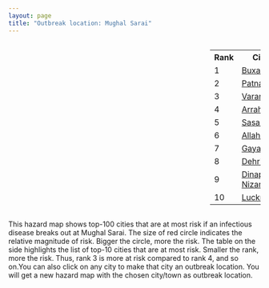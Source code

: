 ```yaml
---
layout: page
title: "Outbreak location: Mughal Sarai"
---
```

<div style="width: 100%; overflow: auto;">
<div style="width: 75%; float: left;">
<div id="mapid">
<script src="https://buda-magenta.github.io/hazard_map/load_map.js"></script>

<script>
var marker_outbreak = L.marker([25.280733, 83.125128],{"autoPan": true}).addTo(map); marker_outbreak.bindTooltip("Mughal Sarai").openTooltip();

var circle_1 = L.circle([25.562071, 84.015672], {"pane": "markerPane", "color": "red", "fill": true, "fillOpacity": 0.2, "fillRule": "evenodd", "lineCap": "round", "lineJoin": "round", "opacity": 1.0, "radius": 84885, "stroke": true, "weight": 3}).addTo(map);
circle_1.bindTooltip("Buxar<br>rank: 1<br>hazard index: 0.084885")
circle_1.bindPopup('<a href="https://buda-magenta.github.io/hazard_map/Buxar">Buxar</a>')

var circle_2 = L.circle([25.609324, 85.123525], {"pane": "markerPane", "color": "red", "fill": true, "fillOpacity": 0.2, "fillRule": "evenodd", "lineCap": "round", "lineJoin": "round", "opacity": 1.0, "radius": 64021, "stroke": true, "weight": 3}).addTo(map);
circle_2.bindTooltip("Patna<br>rank: 2<br>hazard index: 0.064021")
circle_2.bindPopup('<a href="https://buda-magenta.github.io/hazard_map/Patna">Patna</a>')

var circle_3 = L.circle([25.335649, 83.007629], {"pane": "markerPane", "color": "red", "fill": true, "fillOpacity": 0.2, "fillRule": "evenodd", "lineCap": "round", "lineJoin": "round", "opacity": 1.0, "radius": 59225, "stroke": true, "weight": 3}).addTo(map);
circle_3.bindTooltip("Varanasi<br>rank: 3<br>hazard index: 0.059225")
circle_3.bindPopup('<a href="https://buda-magenta.github.io/hazard_map/Varanasi">Varanasi</a>')

var circle_4 = L.circle([25.623457, 84.596839], {"pane": "markerPane", "color": "red", "fill": true, "fillOpacity": 0.2, "fillRule": "evenodd", "lineCap": "round", "lineJoin": "round", "opacity": 1.0, "radius": 25924, "stroke": true, "weight": 3}).addTo(map);
circle_4.bindTooltip("Arrah<br>rank: 4<br>hazard index: 0.025924")
circle_4.bindPopup('<a href="https://buda-magenta.github.io/hazard_map/Arrah">Arrah</a>')

var circle_5 = L.circle([24.900100, 84.018211], {"pane": "markerPane", "color": "red", "fill": true, "fillOpacity": 0.2, "fillRule": "evenodd", "lineCap": "round", "lineJoin": "round", "opacity": 1.0, "radius": 23219, "stroke": true, "weight": 3}).addTo(map);
circle_5.bindTooltip("Sasaram<br>rank: 5<br>hazard index: 0.023220")
circle_5.bindPopup('<a href="https://buda-magenta.github.io/hazard_map/Sasaram">Sasaram</a>')

var circle_6 = L.circle([25.438130, 81.833800], {"pane": "markerPane", "color": "red", "fill": true, "fillOpacity": 0.2, "fillRule": "evenodd", "lineCap": "round", "lineJoin": "round", "opacity": 1.0, "radius": 21894, "stroke": true, "weight": 3}).addTo(map);
circle_6.bindTooltip("Allahabad<br>rank: 6<br>hazard index: 0.021895")
circle_6.bindPopup('<a href="https://buda-magenta.github.io/hazard_map/Allahabad">Allahabad</a>')

var circle_7 = L.circle([24.796436, 85.007956], {"pane": "markerPane", "color": "red", "fill": true, "fillOpacity": 0.2, "fillRule": "evenodd", "lineCap": "round", "lineJoin": "round", "opacity": 1.0, "radius": 17369, "stroke": true, "weight": 3}).addTo(map);
circle_7.bindTooltip("Gaya<br>rank: 7<br>hazard index: 0.017370")
circle_7.bindPopup('<a href="https://buda-magenta.github.io/hazard_map/Gaya">Gaya</a>')

var circle_8 = L.circle([28.651718, 77.221939], {"pane": "markerPane", "color": "red", "fill": true, "fillOpacity": 0.2, "fillRule": "evenodd", "lineCap": "round", "lineJoin": "round", "opacity": 1.0, "radius": 15620, "stroke": true, "weight": 3}).addTo(map);
circle_8.bindTooltip("Dehri<br>rank: 8<br>hazard index: 0.015621")
circle_8.bindPopup('<a href="https://buda-magenta.github.io/hazard_map/Dehri">Dehri</a>')

var circle_9 = L.circle([25.623400, 85.041700], {"pane": "markerPane", "color": "red", "fill": true, "fillOpacity": 0.2, "fillRule": "evenodd", "lineCap": "round", "lineJoin": "round", "opacity": 1.0, "radius": 10891, "stroke": true, "weight": 3}).addTo(map);
circle_9.bindTooltip("Dinapur Nizamat<br>rank: 9<br>hazard index: 0.010891")
circle_9.bindPopup('<a href="https://buda-magenta.github.io/hazard_map/Dinapur_Nizamat">Dinapur Nizamat</a>')

var circle_10 = L.circle([26.838100, 80.934600], {"pane": "markerPane", "color": "red", "fill": true, "fillOpacity": 0.2, "fillRule": "evenodd", "lineCap": "round", "lineJoin": "round", "opacity": 1.0, "radius": 5338, "stroke": true, "weight": 3}).addTo(map);
circle_10.bindTooltip("Lucknow<br>rank: 10<br>hazard index: 0.005339")
circle_10.bindPopup('<a href="https://buda-magenta.github.io/hazard_map/Lucknow">Lucknow</a>')

var circle_11 = L.circle([24.935635, 82.647701], {"pane": "markerPane", "color": "red", "fill": true, "fillOpacity": 0.2, "fillRule": "evenodd", "lineCap": "round", "lineJoin": "round", "opacity": 1.0, "radius": 4480, "stroke": true, "weight": 3}).addTo(map);
circle_11.bindTooltip("Mirzapur<br>rank: 11<br>hazard index: 0.004480")
circle_11.bindPopup('<a href="https://buda-magenta.github.io/hazard_map/Mirzapur">Mirzapur</a>')

var circle_12 = L.circle([25.795593, 82.488341], {"pane": "markerPane", "color": "red", "fill": true, "fillOpacity": 0.2, "fillRule": "evenodd", "lineCap": "round", "lineJoin": "round", "opacity": 1.0, "radius": 4387, "stroke": true, "weight": 3}).addTo(map);
circle_12.bindTooltip("Jaunpur<br>rank: 12<br>hazard index: 0.004388")
circle_12.bindPopup('<a href="https://buda-magenta.github.io/hazard_map/Jaunpur">Jaunpur</a>')

var circle_13 = L.circle([22.541418, 88.357691], {"pane": "markerPane", "color": "red", "fill": true, "fillOpacity": 0.2, "fillRule": "evenodd", "lineCap": "round", "lineJoin": "round", "opacity": 1.0, "radius": 2436, "stroke": true, "weight": 3}).addTo(map);
circle_13.bindTooltip("Kolkata<br>rank: 13<br>hazard index: 0.002436")
circle_13.bindPopup('<a href="https://buda-magenta.github.io/hazard_map/Kolkata">Kolkata</a>')

var circle_14 = L.circle([28.651718, 77.221939], {"pane": "markerPane", "color": "red", "fill": true, "fillOpacity": 0.2, "fillRule": "evenodd", "lineCap": "round", "lineJoin": "round", "opacity": 1.0, "radius": 2314, "stroke": true, "weight": 3}).addTo(map);
circle_14.bindTooltip("Delhi<br>rank: 14<br>hazard index: 0.002314")
circle_14.bindPopup('<a href="https://buda-magenta.github.io/hazard_map/Delhi">Delhi</a>')

var circle_15 = L.circle([26.638076, 82.059024], {"pane": "markerPane", "color": "red", "fill": true, "fillOpacity": 0.2, "fillRule": "evenodd", "lineCap": "round", "lineJoin": "round", "opacity": 1.0, "radius": 2128, "stroke": true, "weight": 3}).addTo(map);
circle_15.bindTooltip("Faizabad<br>rank: 15<br>hazard index: 0.002128")
circle_15.bindPopup('<a href="https://buda-magenta.github.io/hazard_map/Faizabad">Faizabad</a>')

var circle_16 = L.circle([23.370035, 85.325013], {"pane": "markerPane", "color": "red", "fill": true, "fillOpacity": 0.2, "fillRule": "evenodd", "lineCap": "round", "lineJoin": "round", "opacity": 1.0, "radius": 1901, "stroke": true, "weight": 3}).addTo(map);
circle_16.bindTooltip("Ranchi<br>rank: 16<br>hazard index: 0.001902")
circle_16.bindPopup('<a href="https://buda-magenta.github.io/hazard_map/Ranchi">Ranchi</a>')

var circle_17 = L.circle([26.671329, 83.364583], {"pane": "markerPane", "color": "red", "fill": true, "fillOpacity": 0.2, "fillRule": "evenodd", "lineCap": "round", "lineJoin": "round", "opacity": 1.0, "radius": 1690, "stroke": true, "weight": 3}).addTo(map);
circle_17.bindTooltip("Gorakhpur<br>rank: 17<br>hazard index: 0.001691")
circle_17.bindPopup('<a href="https://buda-magenta.github.io/hazard_map/Gorakhpur">Gorakhpur</a>')

var circle_18 = L.circle([26.460914, 80.321759], {"pane": "markerPane", "color": "red", "fill": true, "fillOpacity": 0.2, "fillRule": "evenodd", "lineCap": "round", "lineJoin": "round", "opacity": 1.0, "radius": 1578, "stroke": true, "weight": 3}).addTo(map);
circle_18.bindTooltip("Kanpur<br>rank: 18<br>hazard index: 0.001579")
circle_18.bindPopup('<a href="https://buda-magenta.github.io/hazard_map/Kanpur">Kanpur</a>')

var circle_19 = L.circle([25.286698, 87.132254], {"pane": "markerPane", "color": "red", "fill": true, "fillOpacity": 0.2, "fillRule": "evenodd", "lineCap": "round", "lineJoin": "round", "opacity": 1.0, "radius": 1183, "stroke": true, "weight": 3}).addTo(map);
circle_19.bindTooltip("Bhagalpur<br>rank: 19<br>hazard index: 0.001183")
circle_19.bindPopup('<a href="https://buda-magenta.github.io/hazard_map/Bhagalpur">Bhagalpur</a>')

var circle_20 = L.circle([26.439874, 80.018000], {"pane": "markerPane", "color": "red", "fill": true, "fillOpacity": 0.2, "fillRule": "evenodd", "lineCap": "round", "lineJoin": "round", "opacity": 1.0, "radius": 1143, "stroke": true, "weight": 3}).addTo(map);
circle_20.bindTooltip("Akbarpur<br>rank: 20<br>hazard index: 0.001144")
circle_20.bindPopup('<a href="https://buda-magenta.github.io/hazard_map/Akbarpur">Akbarpur</a>')

var circle_21 = L.circle([23.795281, 86.430964], {"pane": "markerPane", "color": "red", "fill": true, "fillOpacity": 0.2, "fillRule": "evenodd", "lineCap": "round", "lineJoin": "round", "opacity": 1.0, "radius": 1021, "stroke": true, "weight": 3}).addTo(map);
circle_21.bindTooltip("Dhanbad<br>rank: 21<br>hazard index: 0.001021")
circle_21.bindPopup('<a href="https://buda-magenta.github.io/hazard_map/Dhanbad">Dhanbad</a>')

var circle_22 = L.circle([19.075990, 72.877393], {"pane": "markerPane", "color": "red", "fill": true, "fillOpacity": 0.2, "fillRule": "evenodd", "lineCap": "round", "lineJoin": "round", "opacity": 1.0, "radius": 952, "stroke": true, "weight": 3}).addTo(map);
circle_22.bindTooltip("Mumbai<br>rank: 22<br>hazard index: 0.000952")
circle_22.bindPopup('<a href="https://buda-magenta.github.io/hazard_map/Mumbai">Mumbai</a>')

var circle_23 = L.circle([20.266777, 85.843559], {"pane": "markerPane", "color": "red", "fill": true, "fillOpacity": 0.2, "fillRule": "evenodd", "lineCap": "round", "lineJoin": "round", "opacity": 1.0, "radius": 941, "stroke": true, "weight": 3}).addTo(map);
circle_23.bindTooltip("Bhubaneswar<br>rank: 23<br>hazard index: 0.000941")
circle_23.bindPopup('<a href="https://buda-magenta.github.io/hazard_map/Bhubaneswar">Bhubaneswar</a>')

var circle_24 = L.circle([26.148658, 85.340013], {"pane": "markerPane", "color": "red", "fill": true, "fillOpacity": 0.2, "fillRule": "evenodd", "lineCap": "round", "lineJoin": "round", "opacity": 1.0, "radius": 781, "stroke": true, "weight": 3}).addTo(map);
circle_24.bindTooltip("Muzaffarpur<br>rank: 24<br>hazard index: 0.000781")
circle_24.bindPopup('<a href="https://buda-magenta.github.io/hazard_map/Muzaffarpur">Muzaffarpur</a>')

var circle_25 = L.circle([26.083143, 86.032571], {"pane": "markerPane", "color": "red", "fill": true, "fillOpacity": 0.2, "fillRule": "evenodd", "lineCap": "round", "lineJoin": "round", "opacity": 1.0, "radius": 761, "stroke": true, "weight": 3}).addTo(map);
circle_25.bindTooltip("Darbhanga<br>rank: 25<br>hazard index: 0.000762")
circle_25.bindPopup('<a href="https://buda-magenta.github.io/hazard_map/Darbhanga">Darbhanga</a>')

var circle_26 = L.circle([26.055318, 82.993139], {"pane": "markerPane", "color": "red", "fill": true, "fillOpacity": 0.2, "fillRule": "evenodd", "lineCap": "round", "lineJoin": "round", "opacity": 1.0, "radius": 759, "stroke": true, "weight": 3}).addTo(map);
circle_26.bindTooltip("Nizamabad<br>rank: 26<br>hazard index: 0.000760")
circle_26.bindPopup('<a href="https://buda-magenta.github.io/hazard_map/Nizamabad">Nizamabad</a>')

var circle_27 = L.circle([25.152471, 85.006878], {"pane": "markerPane", "color": "red", "fill": true, "fillOpacity": 0.2, "fillRule": "evenodd", "lineCap": "round", "lineJoin": "round", "opacity": 1.0, "radius": 738, "stroke": true, "weight": 3}).addTo(map);
circle_27.bindTooltip("Jehanabad<br>rank: 27<br>hazard index: 0.000739")
circle_27.bindPopup('<a href="https://buda-magenta.github.io/hazard_map/Jehanabad">Jehanabad</a>')

var circle_28 = L.circle([23.967515, 85.438846], {"pane": "markerPane", "color": "red", "fill": true, "fillOpacity": 0.2, "fillRule": "evenodd", "lineCap": "round", "lineJoin": "round", "opacity": 1.0, "radius": 708, "stroke": true, "weight": 3}).addTo(map);
circle_28.bindTooltip("Hazaribagh<br>rank: 28<br>hazard index: 0.000708")
circle_28.bindPopup('<a href="https://buda-magenta.github.io/hazard_map/Hazaribagh">Hazaribagh</a>')

var circle_29 = L.circle([25.531031, 78.652689], {"pane": "markerPane", "color": "red", "fill": true, "fillOpacity": 0.2, "fillRule": "evenodd", "lineCap": "round", "lineJoin": "round", "opacity": 1.0, "radius": 702, "stroke": true, "weight": 3}).addTo(map);
circle_29.bindTooltip("Jhansi<br>rank: 29<br>hazard index: 0.000703")
circle_29.bindPopup('<a href="https://buda-magenta.github.io/hazard_map/Jhansi">Jhansi</a>')

var circle_30 = L.circle([25.954628, 83.647350], {"pane": "markerPane", "color": "red", "fill": true, "fillOpacity": 0.2, "fillRule": "evenodd", "lineCap": "round", "lineJoin": "round", "opacity": 1.0, "radius": 696, "stroke": true, "weight": 3}).addTo(map);
circle_30.bindTooltip("Maunath Bhanjan<br>rank: 30<br>hazard index: 0.000696")
circle_30.bindPopup('<a href="https://buda-magenta.github.io/hazard_map/Maunath_Bhanjan">Maunath Bhanjan</a>')

var circle_31 = L.circle([25.512719, 86.090571], {"pane": "markerPane", "color": "red", "fill": true, "fillOpacity": 0.2, "fillRule": "evenodd", "lineCap": "round", "lineJoin": "round", "opacity": 1.0, "radius": 663, "stroke": true, "weight": 3}).addTo(map);
circle_31.bindTooltip("Begusarai<br>rank: 31<br>hazard index: 0.000663")
circle_31.bindPopup('<a href="https://buda-magenta.github.io/hazard_map/Begusarai">Begusarai</a>')

var circle_32 = L.circle([25.205305, 85.514612], {"pane": "markerPane", "color": "red", "fill": true, "fillOpacity": 0.2, "fillRule": "evenodd", "lineCap": "round", "lineJoin": "round", "opacity": 1.0, "radius": 649, "stroke": true, "weight": 3}).addTo(map);
circle_32.bindTooltip("Biharsharif<br>rank: 32<br>hazard index: 0.000649")
circle_32.bindPopup('<a href="https://buda-magenta.github.io/hazard_map/Biharsharif">Biharsharif</a>')

var circle_33 = L.circle([25.773344, 84.784977], {"pane": "markerPane", "color": "red", "fill": true, "fillOpacity": 0.2, "fillRule": "evenodd", "lineCap": "round", "lineJoin": "round", "opacity": 1.0, "radius": 595, "stroke": true, "weight": 3}).addTo(map);
circle_33.bindTooltip("Chapra<br>rank: 33<br>hazard index: 0.000596")
circle_33.bindPopup('<a href="https://buda-magenta.github.io/hazard_map/Chapra">Chapra</a>')

var circle_34 = L.circle([24.759267, 81.655000], {"pane": "markerPane", "color": "red", "fill": true, "fillOpacity": 0.2, "fillRule": "evenodd", "lineCap": "round", "lineJoin": "round", "opacity": 1.0, "radius": 575, "stroke": true, "weight": 3}).addTo(map);
circle_34.bindTooltip("Rewa<br>rank: 34<br>hazard index: 0.000576")
circle_34.bindPopup('<a href="https://buda-magenta.github.io/hazard_map/Rewa">Rewa</a>')

var circle_35 = L.circle([26.180598, 91.753943], {"pane": "markerPane", "color": "red", "fill": true, "fillOpacity": 0.2, "fillRule": "evenodd", "lineCap": "round", "lineJoin": "round", "opacity": 1.0, "radius": 554, "stroke": true, "weight": 3}).addTo(map);
circle_35.bindTooltip("Guwahati<br>rank: 35<br>hazard index: 0.000555")
circle_35.bindPopup('<a href="https://buda-magenta.github.io/hazard_map/Guwahati">Guwahati</a>')

var circle_36 = L.circle([22.801519, 86.202958], {"pane": "markerPane", "color": "red", "fill": true, "fillOpacity": 0.2, "fillRule": "evenodd", "lineCap": "round", "lineJoin": "round", "opacity": 1.0, "radius": 550, "stroke": true, "weight": 3}).addTo(map);
circle_36.bindTooltip("Jamshedpur<br>rank: 36<br>hazard index: 0.000550")
circle_36.bindPopup('<a href="https://buda-magenta.github.io/hazard_map/Jamshedpur">Jamshedpur</a>')

var circle_37 = L.circle([26.269722, 82.994425], {"pane": "markerPane", "color": "red", "fill": true, "fillOpacity": 0.2, "fillRule": "evenodd", "lineCap": "round", "lineJoin": "round", "opacity": 1.0, "radius": 540, "stroke": true, "weight": 3}).addTo(map);
circle_37.bindTooltip("Burhanpur<br>rank: 37<br>hazard index: 0.000540")
circle_37.bindPopup('<a href="https://buda-magenta.github.io/hazard_map/Burhanpur">Burhanpur</a>')

var circle_38 = L.circle([24.197443, 82.666145], {"pane": "markerPane", "color": "red", "fill": true, "fillOpacity": 0.2, "fillRule": "evenodd", "lineCap": "round", "lineJoin": "round", "opacity": 1.0, "radius": 538, "stroke": true, "weight": 3}).addTo(map);
circle_38.bindTooltip("Singrauli<br>rank: 38<br>hazard index: 0.000539")
circle_38.bindPopup('<a href="https://buda-magenta.github.io/hazard_map/Singrauli">Singrauli</a>')

var circle_39 = L.circle([20.468600, 85.879200], {"pane": "markerPane", "color": "red", "fill": true, "fillOpacity": 0.2, "fillRule": "evenodd", "lineCap": "round", "lineJoin": "round", "opacity": 1.0, "radius": 529, "stroke": true, "weight": 3}).addTo(map);
circle_39.bindTooltip("Cuttack<br>rank: 39<br>hazard index: 0.000530")
circle_39.bindPopup('<a href="https://buda-magenta.github.io/hazard_map/Cuttack">Cuttack</a>')

var circle_40 = L.circle([26.716413, 88.430992], {"pane": "markerPane", "color": "red", "fill": true, "fillOpacity": 0.2, "fillRule": "evenodd", "lineCap": "round", "lineJoin": "round", "opacity": 1.0, "radius": 515, "stroke": true, "weight": 3}).addTo(map);
circle_40.bindTooltip("Siliguri<br>rank: 40<br>hazard index: 0.000516")
circle_40.bindPopup('<a href="https://buda-magenta.github.io/hazard_map/Siliguri">Siliguri</a>')

var circle_41 = L.circle([25.329791, 86.456777], {"pane": "markerPane", "color": "red", "fill": true, "fillOpacity": 0.2, "fillRule": "evenodd", "lineCap": "round", "lineJoin": "round", "opacity": 1.0, "radius": 511, "stroke": true, "weight": 3}).addTo(map);
circle_41.bindTooltip("Jamalpur<br>rank: 41<br>hazard index: 0.000511")
circle_41.bindPopup('<a href="https://buda-magenta.github.io/hazard_map/Jamalpur">Jamalpur</a>')

var circle_42 = L.circle([25.264902, 82.985787], {"pane": "markerPane", "color": "red", "fill": true, "fillOpacity": 0.2, "fillRule": "evenodd", "lineCap": "round", "lineJoin": "round", "opacity": 1.0, "radius": 460, "stroke": true, "weight": 3}).addTo(map);
circle_42.bindTooltip("Morvi<br>rank: 42<br>hazard index: 0.000461")
circle_42.bindPopup('<a href="https://buda-magenta.github.io/hazard_map/Morvi">Morvi</a>')

var circle_43 = L.circle([25.572433, 83.609605], {"pane": "markerPane", "color": "red", "fill": true, "fillOpacity": 0.2, "fillRule": "evenodd", "lineCap": "round", "lineJoin": "round", "opacity": 1.0, "radius": 439, "stroke": true, "weight": 3}).addTo(map);
circle_43.bindTooltip("Medinipur<br>rank: 43<br>hazard index: 0.000440")
circle_43.bindPopup('<a href="https://buda-magenta.github.io/hazard_map/Medinipur">Medinipur</a>')

var circle_44 = L.circle([25.895924, 82.437716], {"pane": "markerPane", "color": "red", "fill": true, "fillOpacity": 0.2, "fillRule": "evenodd", "lineCap": "round", "lineJoin": "round", "opacity": 1.0, "radius": 429, "stroke": true, "weight": 3}).addTo(map);
circle_44.bindTooltip("Badlapur<br>rank: 44<br>hazard index: 0.000429")
circle_44.bindPopup('<a href="https://buda-magenta.github.io/hazard_map/Badlapur">Badlapur</a>')

var circle_45 = L.circle([23.699128, 85.991069], {"pane": "markerPane", "color": "red", "fill": true, "fillOpacity": 0.2, "fillRule": "evenodd", "lineCap": "round", "lineJoin": "round", "opacity": 1.0, "radius": 373, "stroke": true, "weight": 3}).addTo(map);
circle_45.bindTooltip("Bokaro<br>rank: 45<br>hazard index: 0.000373")
circle_45.bindPopup('<a href="https://buda-magenta.github.io/hazard_map/Bokaro">Bokaro</a>')

var circle_46 = L.circle([25.720581, 85.255560], {"pane": "markerPane", "color": "red", "fill": true, "fillOpacity": 0.2, "fillRule": "evenodd", "lineCap": "round", "lineJoin": "round", "opacity": 1.0, "radius": 361, "stroke": true, "weight": 3}).addTo(map);
circle_46.bindTooltip("Hajipur<br>rank: 46<br>hazard index: 0.000362")
circle_46.bindPopup('<a href="https://buda-magenta.github.io/hazard_map/Hajipur">Hajipur</a>')

var circle_47 = L.circle([25.603508, 83.507454], {"pane": "markerPane", "color": "red", "fill": true, "fillOpacity": 0.2, "fillRule": "evenodd", "lineCap": "round", "lineJoin": "round", "opacity": 1.0, "radius": 333, "stroke": true, "weight": 3}).addTo(map);
circle_47.bindTooltip("Ghazipur<br>rank: 47<br>hazard index: 0.000334")
circle_47.bindPopup('<a href="https://buda-magenta.github.io/hazard_map/Ghazipur">Ghazipur</a>')

var circle_48 = L.circle([26.131004, 84.391257], {"pane": "markerPane", "color": "red", "fill": true, "fillOpacity": 0.2, "fillRule": "evenodd", "lineCap": "round", "lineJoin": "round", "opacity": 1.0, "radius": 328, "stroke": true, "weight": 3}).addTo(map);
circle_48.bindTooltip("Siwan<br>rank: 48<br>hazard index: 0.000329")
circle_48.bindPopup('<a href="https://buda-magenta.github.io/hazard_map/Siwan">Siwan</a>')

var circle_49 = L.circle([26.423847, 83.762732], {"pane": "markerPane", "color": "red", "fill": true, "fillOpacity": 0.2, "fillRule": "evenodd", "lineCap": "round", "lineJoin": "round", "opacity": 1.0, "radius": 323, "stroke": true, "weight": 3}).addTo(map);
circle_49.bindTooltip("Deoria<br>rank: 49<br>hazard index: 0.000323")
circle_49.bindPopup('<a href="https://buda-magenta.github.io/hazard_map/Deoria">Deoria</a>')

var circle_50 = L.circle([25.877933, 84.119959], {"pane": "markerPane", "color": "red", "fill": true, "fillOpacity": 0.2, "fillRule": "evenodd", "lineCap": "round", "lineJoin": "round", "opacity": 1.0, "radius": 317, "stroke": true, "weight": 3}).addTo(map);
circle_50.bindTooltip("Ballia<br>rank: 50<br>hazard index: 0.000317")
circle_50.bindPopup('<a href="https://buda-magenta.github.io/hazard_map/Ballia">Ballia</a>')

var circle_51 = L.circle([26.242511, 82.296169], {"pane": "markerPane", "color": "red", "fill": true, "fillOpacity": 0.2, "fillRule": "evenodd", "lineCap": "round", "lineJoin": "round", "opacity": 1.0, "radius": 289, "stroke": true, "weight": 3}).addTo(map);
circle_51.bindTooltip("Sultanpur<br>rank: 51<br>hazard index: 0.000290")
circle_51.bindPopup('<a href="https://buda-magenta.github.io/hazard_map/Sultanpur">Sultanpur</a>')

var circle_52 = L.circle([23.687130, 86.974659], {"pane": "markerPane", "color": "red", "fill": true, "fillOpacity": 0.2, "fillRule": "evenodd", "lineCap": "round", "lineJoin": "round", "opacity": 1.0, "radius": 286, "stroke": true, "weight": 3}).addTo(map);
circle_52.bindTooltip("Asansol<br>rank: 52<br>hazard index: 0.000286")
circle_52.bindPopup('<a href="https://buda-magenta.github.io/hazard_map/Asansol">Asansol</a>')

var circle_53 = L.circle([26.724789, 82.793269], {"pane": "markerPane", "color": "red", "fill": true, "fillOpacity": 0.2, "fillRule": "evenodd", "lineCap": "round", "lineJoin": "round", "opacity": 1.0, "radius": 280, "stroke": true, "weight": 3}).addTo(map);
circle_53.bindTooltip("Basti<br>rank: 53<br>hazard index: 0.000280")
circle_53.bindPopup('<a href="https://buda-magenta.github.io/hazard_map/Basti">Basti</a>')

var circle_54 = L.circle([25.560900, 87.647654], {"pane": "markerPane", "color": "red", "fill": true, "fillOpacity": 0.2, "fillRule": "evenodd", "lineCap": "round", "lineJoin": "round", "opacity": 1.0, "radius": 278, "stroke": true, "weight": 3}).addTo(map);
circle_54.bindTooltip("Katihar<br>rank: 54<br>hazard index: 0.000279")
circle_54.bindPopup('<a href="https://buda-magenta.github.io/hazard_map/Katihar">Katihar</a>')

var circle_55 = L.circle([26.022697, 83.028873], {"pane": "markerPane", "color": "red", "fill": true, "fillOpacity": 0.2, "fillRule": "evenodd", "lineCap": "round", "lineJoin": "round", "opacity": 1.0, "radius": 271, "stroke": true, "weight": 3}).addTo(map);
circle_55.bindTooltip("Azamgarh<br>rank: 55<br>hazard index: 0.000272")
circle_55.bindPopup('<a href="https://buda-magenta.github.io/hazard_map/Azamgarh">Azamgarh</a>')

var circle_56 = L.circle([25.196826, 76.000893], {"pane": "markerPane", "color": "red", "fill": true, "fillOpacity": 0.2, "fillRule": "evenodd", "lineCap": "round", "lineJoin": "round", "opacity": 1.0, "radius": 259, "stroke": true, "weight": 3}).addTo(map);
circle_56.bindTooltip("Kota<br>rank: 56<br>hazard index: 0.000260")
circle_56.bindPopup('<a href="https://buda-magenta.github.io/hazard_map/Kota">Kota</a>')

var circle_57 = L.circle([27.633333, 77.583333], {"pane": "markerPane", "color": "red", "fill": true, "fillOpacity": 0.2, "fillRule": "evenodd", "lineCap": "round", "lineJoin": "round", "opacity": 1.0, "radius": 249, "stroke": true, "weight": 3}).addTo(map);
circle_57.bindTooltip("Mathura<br>rank: 57<br>hazard index: 0.000249")
circle_57.bindPopup('<a href="https://buda-magenta.github.io/hazard_map/Mathura">Mathura</a>')

var circle_58 = L.circle([25.832642, 86.614893], {"pane": "markerPane", "color": "red", "fill": true, "fillOpacity": 0.2, "fillRule": "evenodd", "lineCap": "round", "lineJoin": "round", "opacity": 1.0, "radius": 248, "stroke": true, "weight": 3}).addTo(map);
circle_58.bindTooltip("Saharsa<br>rank: 58<br>hazard index: 0.000249")
circle_58.bindPopup('<a href="https://buda-magenta.github.io/hazard_map/Saharsa">Saharsa</a>')

var circle_59 = L.circle([12.979120, 77.591300], {"pane": "markerPane", "color": "red", "fill": true, "fillOpacity": 0.2, "fillRule": "evenodd", "lineCap": "round", "lineJoin": "round", "opacity": 1.0, "radius": 239, "stroke": true, "weight": 3}).addTo(map);
circle_59.bindTooltip("Bangalore<br>rank: 59<br>hazard index: 0.000239")
circle_59.bindPopup('<a href="https://buda-magenta.github.io/hazard_map/Bangalore">Bangalore</a>')

var circle_60 = L.circle([28.570784, 77.327107], {"pane": "markerPane", "color": "red", "fill": true, "fillOpacity": 0.2, "fillRule": "evenodd", "lineCap": "round", "lineJoin": "round", "opacity": 1.0, "radius": 226, "stroke": true, "weight": 3}).addTo(map);
circle_60.bindTooltip("Noida<br>rank: 60<br>hazard index: 0.000227")
circle_60.bindPopup('<a href="https://buda-magenta.github.io/hazard_map/Noida">Noida</a>')

var circle_61 = L.circle([25.133173, 86.525040], {"pane": "markerPane", "color": "red", "fill": true, "fillOpacity": 0.2, "fillRule": "evenodd", "lineCap": "round", "lineJoin": "round", "opacity": 1.0, "radius": 201, "stroke": true, "weight": 3}).addTo(map);
circle_61.bindTooltip("Kharagpur<br>rank: 61<br>hazard index: 0.000201")
circle_61.bindPopup('<a href="https://buda-magenta.github.io/hazard_map/Kharagpur">Kharagpur</a>')

var circle_62 = L.circle([17.388786, 78.461065], {"pane": "markerPane", "color": "red", "fill": true, "fillOpacity": 0.2, "fillRule": "evenodd", "lineCap": "round", "lineJoin": "round", "opacity": 1.0, "radius": 194, "stroke": true, "weight": 3}).addTo(map);
circle_62.bindTooltip("Hyderabad<br>rank: 62<br>hazard index: 0.000194")
circle_62.bindPopup('<a href="https://buda-magenta.github.io/hazard_map/Hyderabad">Hyderabad</a>')

var circle_63 = L.circle([24.500000, 81.000000], {"pane": "markerPane", "color": "red", "fill": true, "fillOpacity": 0.2, "fillRule": "evenodd", "lineCap": "round", "lineJoin": "round", "opacity": 1.0, "radius": 184, "stroke": true, "weight": 3}).addTo(map);
circle_63.bindTooltip("Satna<br>rank: 63<br>hazard index: 0.000185")
circle_63.bindPopup('<a href="https://buda-magenta.github.io/hazard_map/Satna">Satna</a>')

var circle_64 = L.circle([23.160894, 79.949770], {"pane": "markerPane", "color": "red", "fill": true, "fillOpacity": 0.2, "fillRule": "evenodd", "lineCap": "round", "lineJoin": "round", "opacity": 1.0, "radius": 179, "stroke": true, "weight": 3}).addTo(map);
circle_64.bindTooltip("Jabalpur<br>rank: 64<br>hazard index: 0.000179")
circle_64.bindPopup('<a href="https://buda-magenta.github.io/hazard_map/Jabalpur">Jabalpur</a>')

var circle_65 = L.circle([23.535048, 87.338043], {"pane": "markerPane", "color": "red", "fill": true, "fillOpacity": 0.2, "fillRule": "evenodd", "lineCap": "round", "lineJoin": "round", "opacity": 1.0, "radius": 167, "stroke": true, "weight": 3}).addTo(map);
circle_65.bindTooltip("Durgapur<br>rank: 65<br>hazard index: 0.000167")
circle_65.bindPopup('<a href="https://buda-magenta.github.io/hazard_map/Durgapur">Durgapur</a>')

var circle_66 = L.circle([28.863842, 78.805778], {"pane": "markerPane", "color": "red", "fill": true, "fillOpacity": 0.2, "fillRule": "evenodd", "lineCap": "round", "lineJoin": "round", "opacity": 1.0, "radius": 151, "stroke": true, "weight": 3}).addTo(map);
circle_66.bindTooltip("Moradabad<br>rank: 66<br>hazard index: 0.000152")
circle_66.bindPopup('<a href="https://buda-magenta.github.io/hazard_map/Moradabad">Moradabad</a>')

var circle_67 = L.circle([26.250000, 81.250000], {"pane": "markerPane", "color": "red", "fill": true, "fillOpacity": 0.2, "fillRule": "evenodd", "lineCap": "round", "lineJoin": "round", "opacity": 1.0, "radius": 149, "stroke": true, "weight": 3}).addTo(map);
circle_67.bindTooltip("Rae Bareli<br>rank: 67<br>hazard index: 0.000149")
circle_67.bindPopup('<a href="https://buda-magenta.github.io/hazard_map/Rae_Bareli">Rae Bareli</a>')

var circle_68 = L.circle([28.457876, 79.405571], {"pane": "markerPane", "color": "red", "fill": true, "fillOpacity": 0.2, "fillRule": "evenodd", "lineCap": "round", "lineJoin": "round", "opacity": 1.0, "radius": 139, "stroke": true, "weight": 3}).addTo(map);
circle_68.bindTooltip("Bareilly<br>rank: 68<br>hazard index: 0.000139")
circle_68.bindPopup('<a href="https://buda-magenta.github.io/hazard_map/Bareilly">Bareilly</a>')

var circle_69 = L.circle([30.909016, 75.851601], {"pane": "markerPane", "color": "red", "fill": true, "fillOpacity": 0.2, "fillRule": "evenodd", "lineCap": "round", "lineJoin": "round", "opacity": 1.0, "radius": 137, "stroke": true, "weight": 3}).addTo(map);
circle_69.bindTooltip("Ludhiana<br>rank: 69<br>hazard index: 0.000138")
circle_69.bindPopup('<a href="https://buda-magenta.github.io/hazard_map/Ludhiana">Ludhiana</a>')

var circle_70 = L.circle([23.021624, 72.579707], {"pane": "markerPane", "color": "red", "fill": true, "fillOpacity": 0.2, "fillRule": "evenodd", "lineCap": "round", "lineJoin": "round", "opacity": 1.0, "radius": 124, "stroke": true, "weight": 3}).addTo(map);
circle_70.bindTooltip("Ahmedabad<br>rank: 70<br>hazard index: 0.000124")
circle_70.bindPopup('<a href="https://buda-magenta.github.io/hazard_map/Ahmedabad">Ahmedabad</a>')

var circle_71 = L.circle([21.500000, 86.750000], {"pane": "markerPane", "color": "red", "fill": true, "fillOpacity": 0.2, "fillRule": "evenodd", "lineCap": "round", "lineJoin": "round", "opacity": 1.0, "radius": 121, "stroke": true, "weight": 3}).addTo(map);
circle_71.bindTooltip("Baleshwar<br>rank: 71<br>hazard index: 0.000122")
circle_71.bindPopup('<a href="https://buda-magenta.github.io/hazard_map/Baleshwar">Baleshwar</a>')

var circle_72 = L.circle([19.807608, 85.825254], {"pane": "markerPane", "color": "red", "fill": true, "fillOpacity": 0.2, "fillRule": "evenodd", "lineCap": "round", "lineJoin": "round", "opacity": 1.0, "radius": 119, "stroke": true, "weight": 3}).addTo(map);
circle_72.bindTooltip("Puri<br>rank: 72<br>hazard index: 0.000120")
circle_72.bindPopup('<a href="https://buda-magenta.github.io/hazard_map/Puri">Puri</a>')

var circle_73 = L.circle([27.175255, 78.009816], {"pane": "markerPane", "color": "red", "fill": true, "fillOpacity": 0.2, "fillRule": "evenodd", "lineCap": "round", "lineJoin": "round", "opacity": 1.0, "radius": 115, "stroke": true, "weight": 3}).addTo(map);
circle_73.bindTooltip("Agra<br>rank: 73<br>hazard index: 0.000116")
circle_73.bindPopup('<a href="https://buda-magenta.github.io/hazard_map/Agra">Agra</a>')

var circle_74 = L.circle([26.915458, 75.818982], {"pane": "markerPane", "color": "red", "fill": true, "fillOpacity": 0.2, "fillRule": "evenodd", "lineCap": "round", "lineJoin": "round", "opacity": 1.0, "radius": 114, "stroke": true, "weight": 3}).addTo(map);
circle_74.bindTooltip("Jaipur<br>rank: 74<br>hazard index: 0.000115")
circle_74.bindPopup('<a href="https://buda-magenta.github.io/hazard_map/Jaipur">Jaipur</a>')

var circle_75 = L.circle([24.965712, 88.127778], {"pane": "markerPane", "color": "red", "fill": true, "fillOpacity": 0.2, "fillRule": "evenodd", "lineCap": "round", "lineJoin": "round", "opacity": 1.0, "radius": 110, "stroke": true, "weight": 3}).addTo(map);
circle_75.bindTooltip("English Bazar<br>rank: 75<br>hazard index: 0.000111")
circle_75.bindPopup('<a href="https://buda-magenta.github.io/hazard_map/English_Bazar">English Bazar</a>')

var circle_76 = L.circle([23.250000, 87.750000], {"pane": "markerPane", "color": "red", "fill": true, "fillOpacity": 0.2, "fillRule": "evenodd", "lineCap": "round", "lineJoin": "round", "opacity": 1.0, "radius": 110, "stroke": true, "weight": 3}).addTo(map);
circle_76.bindTooltip("Barddhaman<br>rank: 76<br>hazard index: 0.000110")
circle_76.bindPopup('<a href="https://buda-magenta.github.io/hazard_map/Barddhaman">Barddhaman</a>')

var circle_77 = L.circle([27.209822, 79.048137], {"pane": "markerPane", "color": "red", "fill": true, "fillOpacity": 0.2, "fillRule": "evenodd", "lineCap": "round", "lineJoin": "round", "opacity": 1.0, "radius": 105, "stroke": true, "weight": 3}).addTo(map);
circle_77.bindTooltip("Mainpuri<br>rank: 77<br>hazard index: 0.000106")
circle_77.bindPopup('<a href="https://buda-magenta.github.io/hazard_map/Mainpuri">Mainpuri</a>')

var circle_78 = L.circle([26.669512, 84.957411], {"pane": "markerPane", "color": "red", "fill": true, "fillOpacity": 0.2, "fillRule": "evenodd", "lineCap": "round", "lineJoin": "round", "opacity": 1.0, "radius": 105, "stroke": true, "weight": 3}).addTo(map);
circle_78.bindTooltip("Motihari<br>rank: 78<br>hazard index: 0.000105")
circle_78.bindPopup('<a href="https://buda-magenta.github.io/hazard_map/Motihari">Motihari</a>')

var circle_79 = L.circle([26.000000, 87.500000], {"pane": "markerPane", "color": "red", "fill": true, "fillOpacity": 0.2, "fillRule": "evenodd", "lineCap": "round", "lineJoin": "round", "opacity": 1.0, "radius": 102, "stroke": true, "weight": 3}).addTo(map);
circle_79.bindTooltip("Purnia<br>rank: 79<br>hazard index: 0.000103")
circle_79.bindPopup('<a href="https://buda-magenta.github.io/hazard_map/Purnia">Purnia</a>')

var circle_80 = L.circle([19.194329, 72.970178], {"pane": "markerPane", "color": "red", "fill": true, "fillOpacity": 0.2, "fillRule": "evenodd", "lineCap": "round", "lineJoin": "round", "opacity": 1.0, "radius": 102, "stroke": true, "weight": 3}).addTo(map);
circle_80.bindTooltip("Thane<br>rank: 80<br>hazard index: 0.000103")
circle_80.bindPopup('<a href="https://buda-magenta.github.io/hazard_map/Thane">Thane</a>')

var circle_81 = L.circle([26.298638, 87.953148], {"pane": "markerPane", "color": "red", "fill": true, "fillOpacity": 0.2, "fillRule": "evenodd", "lineCap": "round", "lineJoin": "round", "opacity": 1.0, "radius": 97, "stroke": true, "weight": 3}).addTo(map);
circle_81.bindTooltip("Kishanganj<br>rank: 81<br>hazard index: 0.000098")
circle_81.bindPopup('<a href="https://buda-magenta.github.io/hazard_map/Kishanganj">Kishanganj</a>')

var circle_82 = L.circle([27.109667, 81.918329], {"pane": "markerPane", "color": "red", "fill": true, "fillOpacity": 0.2, "fillRule": "evenodd", "lineCap": "round", "lineJoin": "round", "opacity": 1.0, "radius": 96, "stroke": true, "weight": 3}).addTo(map);
circle_82.bindTooltip("Gonda<br>rank: 82<br>hazard index: 0.000096")
circle_82.bindPopup('<a href="https://buda-magenta.github.io/hazard_map/Gonda">Gonda</a>')

var circle_83 = L.circle([18.521428, 73.854454], {"pane": "markerPane", "color": "red", "fill": true, "fillOpacity": 0.2, "fillRule": "evenodd", "lineCap": "round", "lineJoin": "round", "opacity": 1.0, "radius": 88, "stroke": true, "weight": 3}).addTo(map);
circle_83.bindTooltip("Pune<br>rank: 83<br>hazard index: 0.000088")
circle_83.bindPopup('<a href="https://buda-magenta.github.io/hazard_map/Pune">Pune</a>')

var circle_84 = L.circle([21.063329, 86.505373], {"pane": "markerPane", "color": "red", "fill": true, "fillOpacity": 0.2, "fillRule": "evenodd", "lineCap": "round", "lineJoin": "round", "opacity": 1.0, "radius": 88, "stroke": true, "weight": 3}).addTo(map);
circle_84.bindTooltip("Bhadrak<br>rank: 84<br>hazard index: 0.000088")
circle_84.bindPopup('<a href="https://buda-magenta.github.io/hazard_map/Bhadrak">Bhadrak</a>')

var circle_85 = L.circle([20.011247, 73.790236], {"pane": "markerPane", "color": "red", "fill": true, "fillOpacity": 0.2, "fillRule": "evenodd", "lineCap": "round", "lineJoin": "round", "opacity": 1.0, "radius": 83, "stroke": true, "weight": 3}).addTo(map);
circle_85.bindTooltip("Nashik<br>rank: 85<br>hazard index: 0.000083")
circle_85.bindPopup('<a href="https://buda-magenta.github.io/hazard_map/Nashik">Nashik</a>')

var circle_86 = L.circle([26.791073, 84.560107], {"pane": "markerPane", "color": "red", "fill": true, "fillOpacity": 0.2, "fillRule": "evenodd", "lineCap": "round", "lineJoin": "round", "opacity": 1.0, "radius": 83, "stroke": true, "weight": 3}).addTo(map);
circle_86.bindTooltip("Bettiah<br>rank: 86<br>hazard index: 0.000083")
circle_86.bindPopup('<a href="https://buda-magenta.github.io/hazard_map/Bettiah">Bettiah</a>')

var circle_87 = L.circle([25.220812, 86.517204], {"pane": "markerPane", "color": "red", "fill": true, "fillOpacity": 0.2, "fillRule": "evenodd", "lineCap": "round", "lineJoin": "round", "opacity": 1.0, "radius": 82, "stroke": true, "weight": 3}).addTo(map);
circle_87.bindTooltip("Munger<br>rank: 87<br>hazard index: 0.000083")
circle_87.bindPopup('<a href="https://buda-magenta.github.io/hazard_map/Munger">Munger</a>')

var circle_88 = L.circle([23.332200, 86.361600], {"pane": "markerPane", "color": "red", "fill": true, "fillOpacity": 0.2, "fillRule": "evenodd", "lineCap": "round", "lineJoin": "round", "opacity": 1.0, "radius": 80, "stroke": true, "weight": 3}).addTo(map);
circle_88.bindTooltip("Purulia<br>rank: 88<br>hazard index: 0.000080")
circle_88.bindPopup('<a href="https://buda-magenta.github.io/hazard_map/Purulia">Purulia</a>')

var circle_89 = L.circle([19.169335, 77.311013], {"pane": "markerPane", "color": "red", "fill": true, "fillOpacity": 0.2, "fillRule": "evenodd", "lineCap": "round", "lineJoin": "round", "opacity": 1.0, "radius": 80, "stroke": true, "weight": 3}).addTo(map);
circle_89.bindTooltip("Nanded Waghala<br>rank: 89<br>hazard index: 0.000080")
circle_89.bindPopup('<a href="https://buda-magenta.github.io/hazard_map/Nanded_Waghala">Nanded Waghala</a>')

var circle_90 = L.circle([27.059011, 84.206464], {"pane": "markerPane", "color": "red", "fill": true, "fillOpacity": 0.2, "fillRule": "evenodd", "lineCap": "round", "lineJoin": "round", "opacity": 1.0, "radius": 78, "stroke": true, "weight": 3}).addTo(map);
circle_90.bindTooltip("Bagaha<br>rank: 90<br>hazard index: 0.000079")
circle_90.bindPopup('<a href="https://buda-magenta.github.io/hazard_map/Bagaha">Bagaha</a>')

var circle_91 = L.circle([21.149813, 79.082056], {"pane": "markerPane", "color": "red", "fill": true, "fillOpacity": 0.2, "fillRule": "evenodd", "lineCap": "round", "lineJoin": "round", "opacity": 1.0, "radius": 76, "stroke": true, "weight": 3}).addTo(map);
circle_91.bindTooltip("Nagpur<br>rank: 91<br>hazard index: 0.000077")
circle_91.bindPopup('<a href="https://buda-magenta.github.io/hazard_map/Nagpur">Nagpur</a>')

var circle_92 = L.circle([21.170200, 72.831100], {"pane": "markerPane", "color": "red", "fill": true, "fillOpacity": 0.2, "fillRule": "evenodd", "lineCap": "round", "lineJoin": "round", "opacity": 1.0, "radius": 73, "stroke": true, "weight": 3}).addTo(map);
circle_92.bindTooltip("Surat<br>rank: 92<br>hazard index: 0.000073")
circle_92.bindPopup('<a href="https://buda-magenta.github.io/hazard_map/Surat">Surat</a>')

var circle_93 = L.circle([22.591260, 88.390964], {"pane": "markerPane", "color": "red", "fill": true, "fillOpacity": 0.2, "fillRule": "evenodd", "lineCap": "round", "lineJoin": "round", "opacity": 1.0, "radius": 71, "stroke": true, "weight": 3}).addTo(map);
circle_93.bindTooltip("Bidhan Nagar<br>rank: 93<br>hazard index: 0.000071")
circle_93.bindPopup('<a href="https://buda-magenta.github.io/hazard_map/Bidhan_Nagar">Bidhan Nagar</a>')

var circle_94 = L.circle([24.476642, 86.606732], {"pane": "markerPane", "color": "red", "fill": true, "fillOpacity": 0.2, "fillRule": "evenodd", "lineCap": "round", "lineJoin": "round", "opacity": 1.0, "radius": 69, "stroke": true, "weight": 3}).addTo(map);
circle_94.bindTooltip("Deoghar<br>rank: 94<br>hazard index: 0.000070")
circle_94.bindPopup('<a href="https://buda-magenta.github.io/hazard_map/Deoghar">Deoghar</a>')

var circle_95 = L.circle([21.237947, 81.633683], {"pane": "markerPane", "color": "red", "fill": true, "fillOpacity": 0.2, "fillRule": "evenodd", "lineCap": "round", "lineJoin": "round", "opacity": 1.0, "radius": 69, "stroke": true, "weight": 3}).addTo(map);
circle_95.bindTooltip("Raipur<br>rank: 95<br>hazard index: 0.000069")
circle_95.bindPopup('<a href="https://buda-magenta.github.io/hazard_map/Raipur">Raipur</a>')

var circle_96 = L.circle([22.305199, 70.802833], {"pane": "markerPane", "color": "red", "fill": true, "fillOpacity": 0.2, "fillRule": "evenodd", "lineCap": "round", "lineJoin": "round", "opacity": 1.0, "radius": 68, "stroke": true, "weight": 3}).addTo(map);
circle_96.bindTooltip("Rajkot<br>rank: 96<br>hazard index: 0.000068")
circle_96.bindPopup('<a href="https://buda-magenta.github.io/hazard_map/Rajkot">Rajkot</a>')

var circle_97 = L.circle([29.988077, 77.508130], {"pane": "markerPane", "color": "red", "fill": true, "fillOpacity": 0.2, "fillRule": "evenodd", "lineCap": "round", "lineJoin": "round", "opacity": 1.0, "radius": 66, "stroke": true, "weight": 3}).addTo(map);
circle_97.bindTooltip("Saharanpur<br>rank: 97<br>hazard index: 0.000066")
circle_97.bindPopup('<a href="https://buda-magenta.github.io/hazard_map/Saharanpur">Saharanpur</a>')

var circle_98 = L.circle([22.214285, 84.872437], {"pane": "markerPane", "color": "red", "fill": true, "fillOpacity": 0.2, "fillRule": "evenodd", "lineCap": "round", "lineJoin": "round", "opacity": 1.0, "radius": 61, "stroke": true, "weight": 3}).addTo(map);
circle_98.bindTooltip("Raurkela<br>rank: 98<br>hazard index: 0.000062")
circle_98.bindPopup('<a href="https://buda-magenta.github.io/hazard_map/Raurkela">Raurkela</a>')

var circle_99 = L.circle([31.292011, 75.568058], {"pane": "markerPane", "color": "red", "fill": true, "fillOpacity": 0.2, "fillRule": "evenodd", "lineCap": "round", "lineJoin": "round", "opacity": 1.0, "radius": 55, "stroke": true, "weight": 3}).addTo(map);
circle_99.bindTooltip("Jalandhar<br>rank: 99<br>hazard index: 0.000056")
circle_99.bindPopup('<a href="https://buda-magenta.github.io/hazard_map/Jalandhar">Jalandhar</a>')

var circle_100 = L.circle([20.993276, 75.839983], {"pane": "markerPane", "color": "red", "fill": true, "fillOpacity": 0.2, "fillRule": "evenodd", "lineCap": "round", "lineJoin": "round", "opacity": 1.0, "radius": 53, "stroke": true, "weight": 3}).addTo(map);
circle_100.bindTooltip("Bhusawal<br>rank: 100<br>hazard index: 0.000054")
circle_100.bindPopup('<a href="https://buda-magenta.github.io/hazard_map/Bhusawal">Bhusawal</a>')
</script>
</div>
</div>


<div style="width: 20%; float: right;">
<table>
<tr>
<th>Rank</th>
<th>City</th>
</tr>

<tr>
<td>1</td>
<td><a href="https://buda-magenta.github.io/hazard_map/Buxar">Buxar</a></td>
</tr>

<tr>
<td>2</td>
<td><a href="https://buda-magenta.github.io/hazard_map/Patna">Patna</a></td>
</tr>

<tr>
<td>3</td>
<td><a href="https://buda-magenta.github.io/hazard_map/Varanasi">Varanasi</a></td>
</tr>

<tr>
<td>4</td>
<td><a href="https://buda-magenta.github.io/hazard_map/Arrah">Arrah</a></td>
</tr>

<tr>
<td>5</td>
<td><a href="https://buda-magenta.github.io/hazard_map/Sasaram">Sasaram</a></td>
</tr>

<tr>
<td>6</td>
<td><a href="https://buda-magenta.github.io/hazard_map/Allahabad">Allahabad</a></td>
</tr>

<tr>
<td>7</td>
<td><a href="https://buda-magenta.github.io/hazard_map/Gaya">Gaya</a></td>
</tr>

<tr>
<td>8</td>
<td><a href="https://buda-magenta.github.io/hazard_map/Dehri">Dehri</a></td>
</tr>

<tr>
<td>9</td>
<td><a href="https://buda-magenta.github.io/hazard_map/Dinapur_Nizamat">Dinapur Nizamat</a></td>
</tr>

<tr>
<td>10</td>
<td><a href="https://buda-magenta.github.io/hazard_map/Lucknow">Lucknow</a></td>
</tr>

</table>
</div>
</div>


<p align="left">This hazard map shows top-100 cities that are at most risk if an infectious disease breaks out at Mughal Sarai. The size of red circle indicates the relative magnitude of risk. Bigger the circle, more the risk. The table on the side highlights the list of top-10 cities that are at most risk. Smaller the rank, more the risk. Thus, rank 3 is more at risk compared to rank 4, and so on.You can also click on any city to make that city an outbreak location. You will get a new hazard map with the chosen city/town as outbreak location.
</p>